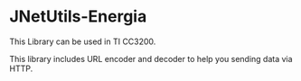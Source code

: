 # JNetUtils-Energia
This Library can be used in TI CC3200.

This library includes URL encoder and decoder to help you sending data via HTTP.
